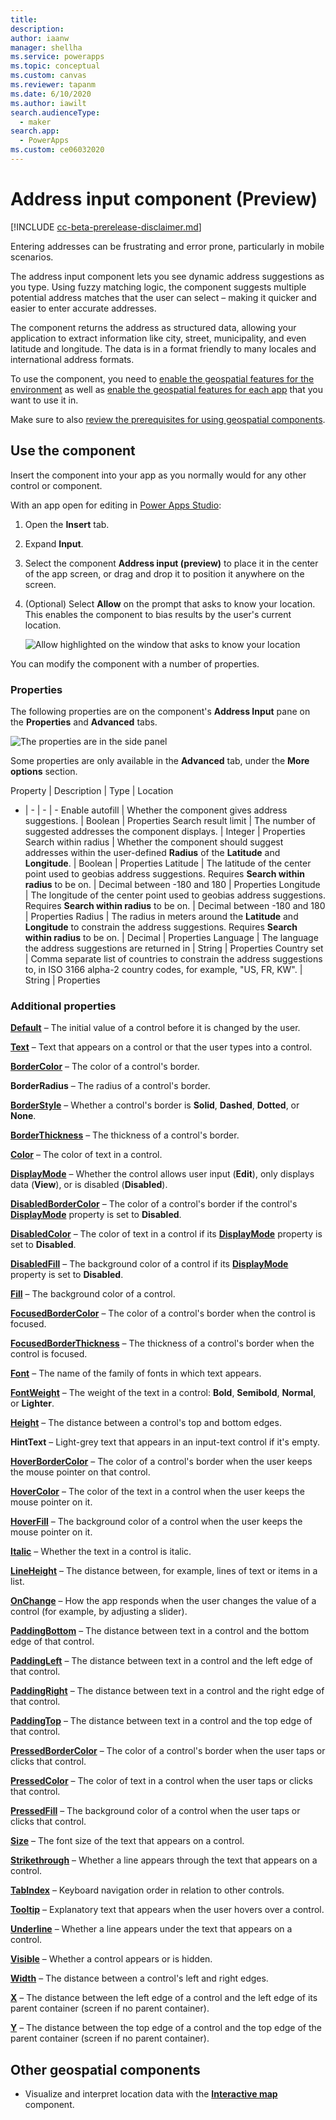 ```yaml
---
title: 
description: 
author: iaanw
manager: shellha
ms.service: powerapps
ms.topic: conceptual
ms.custom: canvas
ms.reviewer: tapanm
ms.date: 6/10/2020
ms.author: iawilt
search.audienceType: 
  - maker
search.app: 
  - PowerApps
ms.custom: ce06032020
---
```


# Address input component (Preview)

[!INCLUDE [cc-beta-prerelease-disclaimer.md](../../includes/cc-beta-prerelease-disclaimer.md)]

Entering addresses can be frustrating and error prone, particularly in mobile scenarios. 

The address input component lets you see dynamic address suggestions as you type. Using fuzzy matching logic, the component suggests multiple potential address matches that the user can select – making it quicker and easier to enter accurate addresses.

The component returns the address as structured data, allowing your application to extract information like city, street, municipality, and even latitude and longitude. The data is in a format friendly to many locales and international address formats.

To use the component, you need to [enable the geospatial features for the environment](geospatial-overview.md#enable-the-geospatial-features-for-the-environment) as well as [enable the geospatial features for each app](geospatial-overview.md#enable-the-geospatial-features-for-each-app) that you want to use it in.

Make sure to also [review the prerequisites for using geospatial components](geospatial-overview.md#prerequisites).

## Use the component

Insert the component into your app as you normally would for any other control or component.

With an app open for editing in [Power Apps Studio](https://create.powerapps.com):

1. Open the **Insert** tab. 

2. Expand **Input**.

3. Select the component **Address input (preview)** to place it in the center of the app screen, or drag and drop it to position it anywhere on the screen.

4. (Optional) Select **Allow** on the prompt that asks to know your location. This enables the component to bias results by the user's current location.

    ![Allow highlighted on the window that asks to know your location](./media/geospatial/address-allow.png "Allow highlighted on the window that asks to know your location")

You can modify the component with a number of properties.

### Properties

The following properties are on the component's **Address Input** pane on the **Properties** and **Advanced** tabs.

![The properties are in the side panel](./media/geospatial/address-properties.png "The properties are in the side panel")

Some properties are only available in the **Advanced** tab, under the **More options** section.

Property | Description | Type | Location
- | - | - | -
Enable autofill | Whether the component gives address suggestions. | Boolean | Properties
Search result limit | The number of suggested addresses the component displays. | Integer | Properties
Search within radius | Whether the component should suggest addresses within the user-defined **Radius** of the **Latitude** and **Longitude**. | Boolean | Properties
Latitude | The latitude of the center point used to geobias address suggestions. Requires **Search within radius** to be on. | Decimal between -180 and 180 | Properties
Longitude | The longitude of the center point used to geobias address suggestions. Requires **Search within radius** to be on. | Decimal between -180 and 180 | Properties
Radius | The radius in meters around the **Latitude** and **Longitude** to constrain the address suggestions. Requires **Search within radius** to be on. | Decimal | Properties
Language | The language the address suggestions are returned in | String | Properties
Country set | Comma separate list of countries to constrain the address suggestions to, in ISO 3166 alpha-2 country codes, for example, "US, FR, KW". | String | Properties

### Additional properties

**[Default](./controls/properties-core.md)** – The initial value of a control before it is changed by the user.

**[Text](./controls/properties-core.md)** – Text that appears on a control or that the user types into a control.

**[BorderColor](./controls/properties-color-border.md)** – The color of a control's border.

**BorderRadius** – The radius of a control's border.

**[BorderStyle](./controls/properties-color-border.md)** – Whether a control's border is **Solid**, **Dashed**, **Dotted**, or **None**.

**[BorderThickness](./controls/properties-color-border.md)** – The thickness of a control's border.

**[Color](./controls/properties-color-border.md)** – The color of text in a control.

**[DisplayMode](./controls/properties-core.md)** – Whether the control allows user input (**Edit**), only displays data (**View**), or is disabled (**Disabled**).

**[DisabledBorderColor](./controls/properties-color-border.md)** – The color of a control's border if the control's **[DisplayMode](./controls/properties-core.md)** property is set to **Disabled**.

**[DisabledColor](./controls/properties-color-border.md)** – The color of text in a control if its **[DisplayMode](./controls/properties-core.md)** property is set to **Disabled**.

**[DisabledFill](./controls/properties-color-border.md)** – The background color of a control if its **[DisplayMode](./controls/properties-core.md)** property is set to **Disabled**.

**[Fill](./controls/properties-color-border.md)** – The background color of a control.

**[FocusedBorderColor](./controls/properties-color-border.md)** – The color of a control's border when the control is focused.

**[FocusedBorderThickness](./controls/properties-color-border.md)** – The thickness of a control's border when the control is focused.

**[Font](./controls/properties-text.md)** – The name of the family of fonts in which text appears.

**[FontWeight](./controls/properties-text.md)** – The weight of the text in a control: **Bold**, **Semibold**, **Normal**, or **Lighter**.

**[Height](./controls/properties-size-location.md)** – The distance between a control's top and bottom edges.

**HintText** – Light-grey text that appears in an input-text control if it's empty.

**[HoverBorderColor](./controls/properties-color-border.md)** – The color of a control's border when the user keeps the mouse pointer on that control.

**[HoverColor](./controls/properties-color-border.md)** – The color of the text in a control when the user keeps the mouse pointer on it.

**[HoverFill](./controls/properties-color-border.md)** – The background color of a control when the user keeps the mouse pointer on it.

**[Italic](./controls/properties-text.md)** – Whether the text in a control is italic.

**[LineHeight](./controls/properties-text.md)** – The distance between, for example, lines of text or items in a list.

**[OnChange](./controls/properties-core.md)** – How the app responds when the user changes the value of a control (for example, by adjusting a slider).

**[PaddingBottom](./controls/properties-size-location.md)** – The distance between text in a control and the bottom edge of that control.

**[PaddingLeft](./controls/properties-size-location.md)** – The distance between text in a control and the left edge of that control.

**[PaddingRight](./controls/properties-size-location.md)** – The distance between text in a control and the right edge of that control.

**[PaddingTop](./controls/properties-size-location.md)** – The distance between text in a control and the top edge of that control.

**[PressedBorderColor](./controls/properties-color-border.md)** – The color of a control's border when the user taps or clicks that control.

**[PressedColor](./controls/properties-color-border.md)** – The color of text in a control when the user taps or clicks that control.

**[PressedFill](./controls/properties-color-border.md)** – The background color of a control when the user taps or clicks that control.

**[Size](./controls/properties-text.md)** – The font size of the text that appears on a control.

**[Strikethrough](./controls/properties-text.md)** – Whether a line appears through the text that appears on a control.

**[TabIndex](./controls/properties-accessibility.md)** – Keyboard navigation order in relation to other controls.

**[Tooltip](./controls/properties-core.md)** – Explanatory text that appears when the user hovers over a control.

**[Underline](./controls/properties-text.md)** – Whether a line appears under the text that appears on a control.

**[Visible](./controls/properties-core.md)** – Whether a control appears or is hidden.

**[Width](./controls/properties-size-location.md)** – The distance between a control's left and right edges.

**[X](./controls/properties-size-location.md)** – The distance between the left edge of a control and the left edge of its parent container (screen if no parent container).

**[Y](./controls/properties-size-location.md)** – The distance between the top edge of a control and the top edge of the parent container (screen if no parent container).

## Other geospatial components

- Visualize and interpret location data with the **[Interactive map](geospatial-component-map.md)** component.
